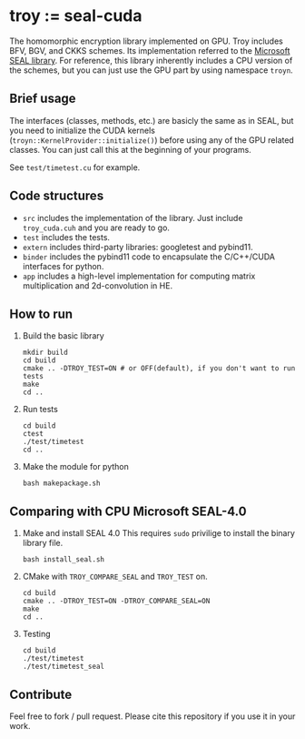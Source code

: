 # troy := seal-cuda

The homomorphic encryption library implemented on GPU. Troy includes BFV, BGV, and CKKS schemes. Its implementation referred to the [Microsoft SEAL library](https://github.com/Microsoft/SEAL).
For reference, this library inherently includes a CPU version of the schemes, but you can just use the GPU part by using namespace `troyn`.

## Brief usage
The interfaces (classes, methods, etc.) are basicly the same as in SEAL, but you need to initialize the CUDA kernels (`troyn::KernelProvider::initialize()`) before using any of the GPU related classes. You can just call this at the beginning of your programs.

See `test/timetest.cu` for example.

## Code structures
* `src` includes the implementation of the library. Just include `troy_cuda.cuh` and you are ready to go.
* `test` includes the tests.
* `extern` includes third-party libraries: googletest and pybind11.
* `binder` includes the pybind11 code to encapsulate the C/C++/CUDA interfaces for python.
* `app` includes a high-level implementation for computing matrix multiplication and 2d-convolution in HE.

## How to run

1. Build the basic library
    ```
    mkdir build
    cd build
    cmake .. -DTROY_TEST=ON # or OFF(default), if you don't want to run tests
    make
    cd ..
    ```
2. Run tests
    ```
    cd build
    ctest
    ./test/timetest
    cd ..
    ```
3. Make the module for python
    ```
    bash makepackage.sh
    ```

## Comparing with CPU Microsoft SEAL-4.0

1. Make and install SEAL 4.0
    This requires `sudo` privilige to install the binary library file.
    ```
    bash install_seal.sh
    ```
2. CMake with `TROY_COMPARE_SEAL` and `TROY_TEST` on.
    ```
    cd build
    cmake .. -DTROY_TEST=ON -DTROY_COMPARE_SEAL=ON
    make
    cd ..
    ```
3. Testing
    ```
    cd build
    ./test/timetest
    ./test/timetest_seal
    ```
    
## Contribute
Feel free to fork / pull request.
Please cite this repository if you use it in your work.